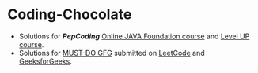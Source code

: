 # Coding-Chocolate

* Solutions for **_PepCoding_** [Online JAVA Foundation course](https://www.pepcoding.com/resources/online-java-foundation) and [Level UP course](https://www.pepcoding.com/resources/data-structures-and-algorithms-in-java-levelup).
* Solutions for [MUST-DO GFG](https://www.geeksforgeeks.org/must-do-coding-questions-for-product-based-companies/) submitted on [LeetCode](https://leetcode.com/) and [GeeksforGeeks](https://www.geeksforgeeks.org/).
